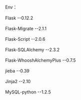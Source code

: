 <br>Env：</br>
<br>Flask --0.12.2</br>
<br>Flask-Migrate --2.1.1</br>
<br>Flask-Script --2.0.6</br>
<br>Flask-SQLAlchemy --2.3.2</br>
<br>Flask-WhooshAlchemyPlus --0.7.5</br>
<br>jieba --0.39</br>
<br>Jinja2 --2.10</br>
<br>MySQL-python --1.2.5</br>
